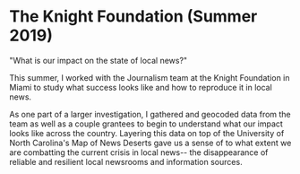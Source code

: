 # The Knight Foundation (Summer 2019)
"What is our impact on the state of local news?"

This summer, I worked with the Journalism team at the Knight Foundation in Miami to study what success looks like and how to reproduce it in local news. 

As one part of a larger investigation, I gathered and geocoded data from the team as well as a couple grantees to begin to understand what our impact looks like across the country. 
Layering this data on top of the University of North Carolina's Map of News Deserts gave us a sense of to what extent we are combatting the current crisis in local news-- the disappearance of reliable and resilient local newsrooms and information sources. 
